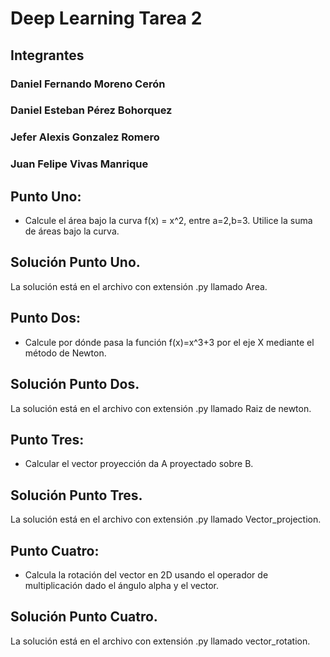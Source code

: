 # Deep Learning Tarea 2

## Integrantes
### Daniel Fernando Moreno Cerón
### Daniel Esteban Pérez Bohorquez 
### Jefer Alexis Gonzalez Romero
### Juan Felipe Vivas Manrique

## Punto Uno:
* Calcule el área bajo la curva f(x) = x^2, entre a=2,b=3. Utilice la suma de áreas bajo la curva.

## Solución Punto Uno. 
La solución está en el archivo con extensión .py llamado Area.

## Punto Dos:
* Calcule por dónde pasa la función f(x)=x^3+3 por el eje X mediante el método de Newton.

## Solución Punto Dos. 
La solución está en el archivo con extensión .py llamado Raiz de newton.

## Punto Tres:

* Calcular el vector proyección da A proyectado sobre B.

## Solución Punto Tres.

La solución está en el archivo con extensión .py llamado Vector_projection.

## Punto Cuatro:

* Calcula la rotación del vector en 2D usando el operador de multiplicación dado el ángulo alpha y el vector.

## Solución Punto Cuatro.

La solución está en el archivo con extensión .py llamado vector_rotation.
